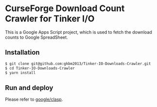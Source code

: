 # CurseForge Download Count Crawler for Tinker I/O

This is a Google Apps Script project, which is used to fetch the download counts to Google SpreadSheet.

## Installation

```bash
$ git clone git@github.com:gkbm2013/Tinker-IO-Downloads-Crawler.git
$ cd Tinker-IO-Downloads-Crawler
$ yarn install
```

## Run and deploy

Please refer to [google/clasp](https://github.com/google/clasp#commands).
